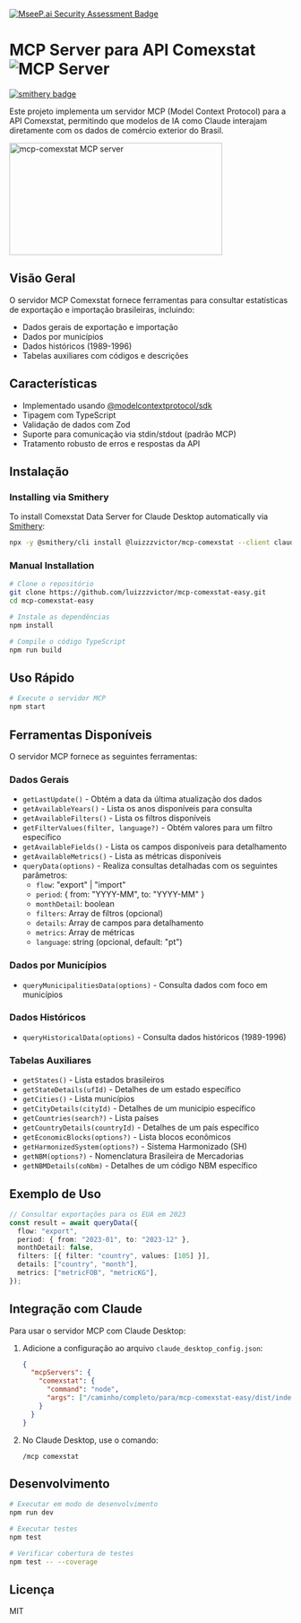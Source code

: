 [![MseeP.ai Security Assessment Badge](https://mseep.net/pr/luizzzvictor-mcp-comexstat-badge.png)](https://mseep.ai/app/luizzzvictor-mcp-comexstat)

# MCP Server para API Comexstat <img src="https://badge.mcpx.dev?type=server" title="MCP Server"/>
[![smithery badge](https://smithery.ai/badge/@luizzzvictor/mcp-comexstat)](https://smithery.ai/server/@luizzzvictor/mcp-comexstat)

Este projeto implementa um servidor MCP (Model Context Protocol) para a API Comexstat, permitindo que modelos de IA como Claude interajam diretamente com os dados de comércio exterior do Brasil.

<a href="https://glama.ai/mcp/servers/@luizzzvictor/mcp-comexstat">
  <img width="380" height="200" src="https://glama.ai/mcp/servers/@luizzzvictor/mcp-comexstat/badge" alt="mcp-comexstat MCP server" />
</a>

## Visão Geral

O servidor MCP Comexstat fornece ferramentas para consultar estatísticas de exportação e importação brasileiras, incluindo:

- Dados gerais de exportação e importação
- Dados por municípios
- Dados históricos (1989-1996)
- Tabelas auxiliares com códigos e descrições

## Características

- Implementado usando [@modelcontextprotocol/sdk](https://github.com/ModelContext/sdk)
- Tipagem com TypeScript
- Validação de dados com Zod
- Suporte para comunicação via stdin/stdout (padrão MCP)
- Tratamento robusto de erros e respostas da API

## Instalação

### Installing via Smithery

To install Comexstat Data Server for Claude Desktop automatically via [Smithery](https://smithery.ai/server/@luizzzvictor/mcp-comexstat):

```bash
npx -y @smithery/cli install @luizzzvictor/mcp-comexstat --client claude
```

### Manual Installation
```bash
# Clone o repositório
git clone https://github.com/luizzzvictor/mcp-comexstat-easy.git
cd mcp-comexstat-easy

# Instale as dependências
npm install

# Compile o código TypeScript
npm run build
```

## Uso Rápido

```bash
# Execute o servidor MCP
npm start
```

## Ferramentas Disponíveis

O servidor MCP fornece as seguintes ferramentas:

### Dados Gerais

- `getLastUpdate()` - Obtém a data da última atualização dos dados
- `getAvailableYears()` - Lista os anos disponíveis para consulta
- `getAvailableFilters()` - Lista os filtros disponíveis
- `getFilterValues(filter, language?)` - Obtém valores para um filtro específico
- `getAvailableFields()` - Lista os campos disponíveis para detalhamento
- `getAvailableMetrics()` - Lista as métricas disponíveis
- `queryData(options)` - Realiza consultas detalhadas com os seguintes parâmetros:
  - `flow`: "export" | "import"
  - `period`: { from: "YYYY-MM", to: "YYYY-MM" }
  - `monthDetail`: boolean
  - `filters`: Array de filtros (opcional)
  - `details`: Array de campos para detalhamento
  - `metrics`: Array de métricas
  - `language`: string (opcional, default: "pt")

### Dados por Municípios

- `queryMunicipalitiesData(options)` - Consulta dados com foco em municípios

### Dados Históricos

- `queryHistoricalData(options)` - Consulta dados históricos (1989-1996)

### Tabelas Auxiliares

- `getStates()` - Lista estados brasileiros
- `getStateDetails(ufId)` - Detalhes de um estado específico
- `getCities()` - Lista municípios
- `getCityDetails(cityId)` - Detalhes de um município específico
- `getCountries(search?)` - Lista países
- `getCountryDetails(countryId)` - Detalhes de um país específico
- `getEconomicBlocks(options?)` - Lista blocos econômicos
- `getHarmonizedSystem(options?)` - Sistema Harmonizado (SH)
- `getNBM(options?)` - Nomenclatura Brasileira de Mercadorias
- `getNBMDetails(coNbm)` - Detalhes de um código NBM específico

## Exemplo de Uso

```typescript
// Consultar exportações para os EUA em 2023
const result = await queryData({
  flow: "export",
  period: { from: "2023-01", to: "2023-12" },
  monthDetail: false,
  filters: [{ filter: "country", values: [105] }],
  details: ["country", "month"],
  metrics: ["metricFOB", "metricKG"],
});
```

## Integração com Claude

Para usar o servidor MCP com Claude Desktop:

1. Adicione a configuração ao arquivo `claude_desktop_config.json`:

   ```json
   {
     "mcpServers": {
       "comexstat": {
         "command": "node",
         "args": ["/caminho/completo/para/mcp-comexstat-easy/dist/index.js"]
       }
     }
   }
   ```

2. No Claude Desktop, use o comando:
   ```
   /mcp comexstat
   ```

## Desenvolvimento

```bash
# Executar em modo de desenvolvimento
npm run dev

# Executar testes
npm test

# Verificar cobertura de testes
npm test -- --coverage
```

## Licença

MIT
